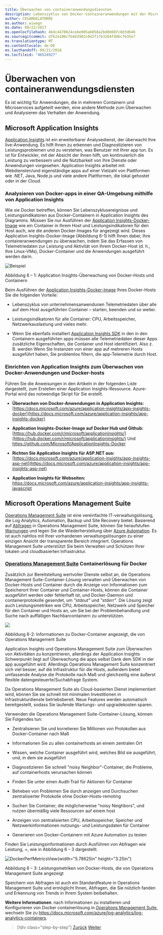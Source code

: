 ```yaml
---
title: Überwachen von containeranwendungsdiensten
description: Lebenszyklus von Docker-Containeranwendungen mit der Microsoft-Plattform und Tools
author: CESARDELATORRE
ms.author: wiwagn
ms.date: 09/22/2017
ms.openlocfilehash: 4bdc4470624ce6e905ab858a2bd8b607c8d3d646
ms.sourcegitcommit: dfb2a100cfb4d3902c042f17b3204f49bc7635e7
ms.translationtype: MT
ms.contentlocale: de-DE
ms.lasthandoff: 09/21/2018
ms.locfileid: "46524927"
---
```

# <a name="monitor-containerized-application-services"></a>Überwachen von containeranwendungsdiensten

Es ist wichtig für Anwendungen, die in mehreren Containern und Microservices aufgeteilt werden, eine andere Methode zum Überwachen und Analysieren das Verhalten der Anwendung.

## <a name="microsoft-application-insights"></a>Microsoft Application Insights

[Application Insights](https://docs.microsoft.com/azure/application-insights/app-insights-overview) ist ein erweiterbarer Analysedienst, der überwacht Ihre live-Anwendung. Es hilft Ihnen zu erkennen und Diagnostizieren von Leistungsproblemen und zu verstehen, was Benutzer mit Ihrer app tun. Es ist für Entwickler, mit der Absicht der Ihnen hilft, um kontinuierlich die Leistung zu verbessern und die Nutzbarkeit von Ihre Dienste oder Anwendungen vorgesehen. Application Insights arbeitet mit Webdiensten/und eigenständige apps auf einer Vielzahl von Plattformen wie .NET, Java, Node.js und viele andere Plattformen, die lokal gehostet oder in der Cloud.

### <a name="analyzing-docker-apps-in-qa-environments-using-application-insights"></a>Analysieren von Docker-apps in einer QA-Umgebung mithilfe von Application Insights

Wie sie Docker betreffen, können Sie Lebenszyklusereignisse und Leistungsindikatoren aus Docker-Containern in Application Insights des Diagramms. Müssen Sie nur Ausführen der [Application Insights-Docker-Image](https://hub.docker.com/r/microsoft/applicationinsights/) wie ein Container in Ihrem Host und Leistungsindikatoren für den Host auch, wie die anderen Docker-Images für angezeigt wird. Dieses Application Insights-Docker-Image (Abbildung 6-1) hilft Ihnen dabei, Ihre containeranwendungen zu überwachen, indem Sie das Erfassen von Telemetriedaten zur Leistung und Aktivität von Ihrem Docker-Host (d. h., Ihre Linux-VMs), Docker-Container und die Anwendungen ausgeführt werden darin.

![Beispiel](./media/image1.png)

Abbildung 6 – 1: Application Insights-Überwachung von Docker-Hosts und Containern

Beim Ausführen der [Application Insights-Docker-Image](https://hub.docker.com/r/microsoft/applicationinsights/) Ihres Docker-Hosts Sie die folgenden Vorteile:

-   Lebenszyklus von unternehmensanwendunen Telemetriedaten über alle auf dem Host ausgeführten Container – starten, beenden und so weiter.

-   Leistungsindikatoren für alle Container: CPU, Arbeitsspeicher, Netzwerkauslastung und vieles mehr.

-   Wenn Sie ebenfalls installiert [Application Insights SDK](https://docs.microsoft.com/azure/application-insights/app-insights-asp-net) in den in den Containern ausgeführten apps müssen alle Telemetriedaten dieser Apps zusätzliche Eigenschaften, die Container und Host identifiziert. Also z. B. werden Wenn Sie Instanzen von einer app auf mehreren Hosts ausgeführt haben, Sie problemlos filtern, die app-Telemetrie durch Host.

### <a name="setting-up-application-insights-to-monitor-docker-applications-and-docker-hosts"></a>Einrichten von Application Insights zum Überwachen von Docker-Anwendungen und Docker-hosts

Führen Sie die Anweisungen in den Artikeln in der folgenden Liste dargestellt, zum Erstellen einer Application Insights-Ressource. Azure-Portal wird das notwendige Skript für Sie erstellt.

-   **Überwachen von Docker-Anwendungen in Application Insights:**  [https://docs.microsoft.com/azure/application-insights/app-insights-docker](https://docs.microsoft.com/azure/application-insights/app-insights-docker)

-   **Application Insights-Docker-Image auf Docker Hub und Github:**  
[https://hub.docker.com/r/microsoft/applicationinsights/](https://hub.docker.com/r/microsoft/applicationinsights/) Und <https://github.com/Microsoft/ApplicationInsights-Docker>

-   **Richten Sie Application Insights für ASP.NET aus:**  
[https://docs.microsoft.com/azure/application-insights/app-insights-asp-net](https://docs.microsoft.com/azure/application-insights/app-insights-asp-net)

-   **Application Insights für Webseiten:**  
<https://docs.microsoft.com/azure/application-insights/app-insights-javascript>

## <a name="microsoft-operations-management-suite"></a>Microsoft Operations Management Suite

[Operations Management Suite](https://microsoft.com/oms) ist eine vereinfachte IT-verwaltungslösung, die Log Analytics, Automation, Backup und Site Recovery bietet. Basierend auf [Abfragen](https://blogs.technet.microsoft.com/msoms/2016/01/21/easy-microsoft-operations-management-suite-search-queries/) in Operations Management Suite, können Sie heraufstufen [Warnungen](https://docs.microsoft.com/azure/operations-management-suite/operations-management-suite-monitoring-alerts) und legen Sie die Wiederherstellung über [Azure Automation](https://docs.microsoft.com/azure/automation/). Es ist auch nahtlos mit Ihrer vorhandenen verwaltungslösungen zu einer einzigen Ansicht der transparente Bereich integriert. Operations Management Suite unterstützt Sie beim Verwalten und Schützen Ihrer lokalen und cloudbasierten Infrastruktur.

### <a name="operations-management-suitehttpsmicrosoftcomoms-container-solution-for-docker"></a>[Operations Management Suite](https://microsoft.com/oms) Containerlösung für Docker

Zusätzlich zur Bereitstellung wertvoller Dienste selbst an, die Operations Management Suite-Container-Lösung verwalten und Überwachen von Docker-Hosts und Container durch die Anzeige von Informationen zum Speicherort Ihrer Container und Container-Hosts, können die Container ausgeführt werden oder fehlerhaft ist, und Docker-Daemon und containerprotokolle gesendet, um *"stdout"* und *"stderr"*. Die Lösung zeigt auch Leistungsmetriken wie CPU, Arbeitsspeicher, Netzwerk und Speicher für den Container und Hosts an, um Sie bei der Problembehandlung und Suche nach auffälligen Nachbarcontainern zu unterstützen.

![](./media/image2.png)

Abbildung 6-2: Informationen zu Docker-Container angezeigt, die von Operations Management Suite

Application Insights und Operations Management Suite zum Überwachen von Aktivitäten zu konzentrieren, allerdings der Application Insights Schwerpunkt liegt auf Überwachung die apps selbst Dank dem SDK in der app ausgeführt wird. Allerdings Operations Management Suite konzentriert sich viel besser, auf die Infrastruktur für die Hosts, außerdem bietet umfassende Analyse die Protokolle nach Maß und gleichzeitig eine äußerst flexible datengesteuerte/Suchabfrage System.

Da Operations Management Suite als Cloud-basierten Dienst implementiert wird, können Sie sie schnell mit minimalen Investitionen in Infrastrukturdienste betriebsbereit. Neue Features werden automatisch bereitgestellt, sodass Sie laufende Wartungs- und upgradekosten sparen.

Verwenden die Operations Management Suite-Container-Lösung, können Sie Folgendes tun:

-   Zentralisieren Sie und korrelieren Sie Millionen von Protokollen aus Docker-Container nach Maß

-   Informationen Sie zu allen containerhosts an einem zentralen Ort

-   Wissen, welche Container ausgeführt wird, welches Bild sie ausgeführt, und, in dem sie ausgeführt

-   Diagnostizieren Sie schnell "noisy Neighbor"-Container, die Probleme, auf containerhosts verursachen können

-   Finden Sie unter einen Audit-Trail für Aktionen für Container

-   Beheben von Problemen Sie durch anzeigen und Durchsuchen zentralisierter Protokolle ohne Docker-Hosts-remoting

-   Suchen Sie Container, die möglicherweise "noisy Neighbors", und nutzen übermäßig viele Ressourcen auf einem host

-   Anzeigen von zentralisierten CPU, Arbeitsspeicher, Speicher und Netzwerkinformationen nutzungs- und Leistungsdaten für Container

-   Generieren von Docker-Containern mit Azure Automation zu testen

Finden Sie Leistungsinformationen durch Ausführen von Abfragen wie Leistung, =, wie in Abbildung 6 – 3 dargestellt.

![DockerPerfMetricsView](./media/image3.png){width="5.78625in" height="3.25in"}

Abbildung 6 – 3: Leistungsmetriken von Docker-Hosts, die von Operations Management Suite angezeigt

Speichern von Abfragen ist auch ein Standardfeature in Operations Management Suite und ermöglicht Ihnen, Abfragen, die Sie nützlich fanden und Erkennung von Trends in Ihrem System beibehalten.

**Weitere Informationen** nach Informationen zu installieren und Konfigurieren von Docker containerlösung in [Operations Management Suite](https://microsoft.com/oms), wechseln Sie zu <https://docs.microsoft.com/azure/log-analytics/log-analytics-containers>.

>[!div class="step-by-step"]
[Zurück](manage-production-docker-environments.md)
[Weiter](../key-takeaways/index.md)
